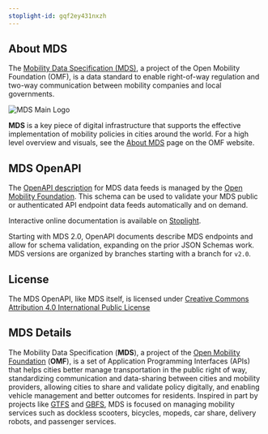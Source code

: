 ```yaml
---
stoplight-id: gqf2ey431nxzh
---
```


## About MDS

The [Mobility Data Specification (MDS)](https://github.com/openmobilityfoundation/mobility-data-specification), a project of the Open Mobility Foundation (OMF), is a data standard to enable right-of-way regulation and two-way communication between mobility companies and local governments.

![MDS Main Logo](https://i.imgur.com/AiUedl3.png)

**MDS** is a key piece of digital infrastructure that supports the effective implementation of mobility policies in cities around the world. For a high level overview and visuals, see the [About MDS](https://www.openmobilityfoundation.org/about-mds/) page on the OMF website.

## MDS OpenAPI

The [OpenAPI description](https://github.com/openmobilityfoundation/mds-openapi) for MDS data feeds is managed by the [Open Mobility Foundation](https://github.com/openmobilityfoundation). This schema can be used to validate your MDS public or authenticated API endpoint data feeds automatically and on demand.

Interactive online documentation is available on [Stoplight](https://openmobilityfnd.stoplight.io/docs/mds-openapi).

Starting with MDS 2.0, OpenAPI documents describe MDS endpoints and allow for schema validation, expanding on the prior JSON Schemas work. MDS versions are organized by branches starting with a branch for `v2.0`.

## License

The MDS OpenAPI, like MDS itself, is licensed under [Creative Commons Attribution 4.0 International Public License](../LICENSE)

## MDS Details

The Mobility Data Specification (**MDS**), a project of the [Open Mobility Foundation](http://www.openmobilityfoundation.org) (**OMF**), is a set of Application Programming Interfaces (APIs) that helps cities better manage transportation in the public right of way, standardizing communication and data-sharing between cities and mobility providers, allowing cities to share and validate policy digitally, and enabling vehicle management and better outcomes for residents. Inspired in part by projects like [GTFS](https://developers.google.com/transit/gtfs/reference/) and [GBFS](https://github.com/NABSA/gbfs), MDS is focused on managing mobility services such as dockless scooters, bicycles, mopeds, car share, delivery robots, and passenger services.
